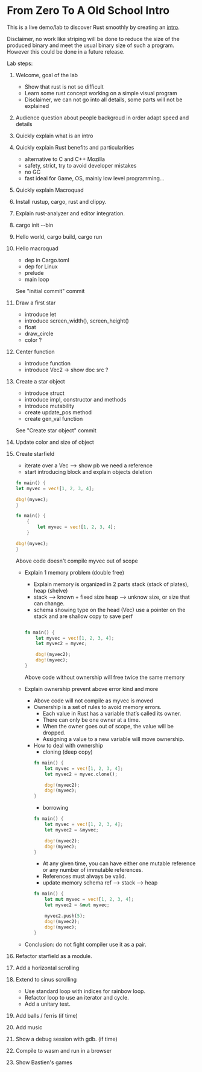 # From Zero To A Old School Intro

This is a live demo/lab to discover Rust smoothly by creating an
[intro](https://en.wikipedia.org/wiki/Crack_intro).

Disclaimer, no work like striping will be done to reduce the size of the
produced binary and meet the usual binary size of such a program.
However this could be done in a future release.

Lab steps:

1. Welcome, goal of the lab
    * Show that rust is not so difficult
    * Learn some rust concept working on a simple visual program
    * Disclaimer, we can not go into all details, some parts will not be
      explained

2. Audience question about people backgroud in order adapt speed and details

2. Quickly explain what is an intro

3. Quickly explain Rust benefits and particularities
    * alternative to C and C++ Mozilla
    * safety, strict, try to avoid developer mistakes
    * no GC
    * fast ideal for Game, OS, mainly low level programming...

4. Quickly explain Macroquad

5. Install rustup, cargo, rust and clippy.

6. Explain rust-analyzer and editor integration.

7. cargo init --bin

8. Hello world, cargo build, cargo run

9. Hello macroquad
    * dep in Cargo.toml
    * dep for Linux
    * prelude
    * main loop

    See "initial commit" commit

10. Draw a first star
    * introduce let
    * introduce screen_width(), screen_height()
    * float
    * draw_circle
    * color ?

11. Center function
    * introduce function
    * introduce Vec2 -> show doc src ?

12. Create a star object
    * introduce struct
    * introduce impl, constructor and methods
    * introduce mutability
    * create update_pos method
    * create gen_val function

    See "Create star object" commit

13. Update color and size of object

14. Create starfield
    * iterate over a Vec  --> show pb we need a reference
    * start introducing block and explain objects deletion
    ```rust
    fn main() {
    let myvec = vec![1, 2, 3, 4];

    dbg!(myvec);
    }
    ```

    ```rust
    fn main() {
        {
            let myvec = vec![1, 2, 3, 4];
        }

    dbg!(myvec);
    }
    ```
    Above code doesn't compile myvec out of scope

    * Explain 1 memory problem (double free)
        * Explain memory is organized in 2 parts stack (stack of plates), heap (shelve)
        * stack --> known + fixed size heap --> unknow size, or size that can change.
        * schema showing type on the head (Vec) use a pointer on the stack and are shallow copy to save perf
        ```rust

        fn main() {
            let myvec = vec![1, 2, 3, 4];
            let myvec2 = myvec;

            dbg!(myvec2);
            dbg!(myvec);
        }
        ```
        Above code without ownership will free twice the same memory

    * Explain ownership prevent above error kind and more
        * Above code will not compile as myvec is moved
        * Ownership is a set of rules to avoid memory errors.
            * Each value in Rust has a variable that’s called its owner.
            * There can only be one owner at a time.
            * When the owner goes out of scope, the value will be dropped.
            * Assigning a value to a new variable will move ownership.
        * How to deal with ownership
            * cloning (deep copy)
            ```rust
            fn main() {
                let myvec = vec![1, 2, 3, 4];
                let myvec2 = myvec.clone();

                dbg!(myvec2);
                dbg!(myvec);
            }
            ```
            * borrowing
            ```rust
            fn main() {
                let myvec = vec![1, 2, 3, 4];
                let myvec2 = &myvec;

                dbg!(myvec2);
                dbg!(myvec);
            }
            ```
            * At any given time, you can have either one mutable reference or any number of immutable references.
            * References must always be valid.
            * update memory schema ref --> stack --> heap
            ```rust
            fn main() {
                let mut myvec = vec![1, 2, 3, 4];
                let myvec2 = &mut myvec;

                myvec2.push(5);
                dbg!(myvec2);
                dbg!(myvec);
            }
            ```

    * Conclusion: do not fight compiler use it as a pair.

15. Refactor starfield as a module.

16. Add a horizontal scrolling

17. Extend to sinus scrolling
    * Use standard loop with indices for rainbow loop.
    * Refactor loop to use an iterator and cycle.
    * Add a unitary test.

18. Add balls / ferris (if time)

19. Add music

20. Show a debug session with gdb. (if time)

21. Compile to wasm and run in a browser

22. Show Bastien's games
